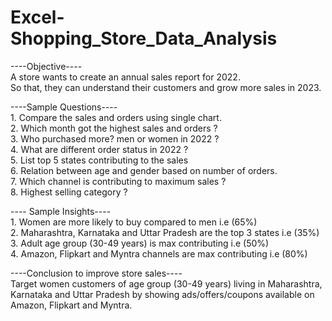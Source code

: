 # Excel-Shopping_Store_Data_Analysis

----Objective----<br>
    A store wants to create an annual sales report for 2022.<br>
    So that, they can understand their customers and grow more sales in 2023.<br>

----Sample Questions----<br>
    1. Compare the sales and orders using single chart.<br>
    2. Which month got the highest sales and orders ?<br>
    3. Who purchased more? men or women in 2022 ?<br>
    4. What are different order status in 2022 ?<br>
    5. List top 5 states contributing to the sales<br>
    6. Relation between age and gender based on number of orders.<br>
    7. Which channel is contributing to maximum sales ?<br>
    8. Highest selling category ?<br>

---- Sample Insights----<br>
    1. Women are more likely to buy compared to men i.e (65%)<br>
    2. Maharashtra, Karnataka and Uttar Pradesh are the top 3 states i.e (35%)<br>
    3. Adult age group (30-49 years) is max contributing i.e (50%)<br>
    4. Amazon, Flipkart and Myntra channels are max contributing i.e (80%)<br>

----Conclusion to improve store sales----<br>
    Target women customers of age group (30-49 years) living in Maharashtra, Karnataka and Uttar Pradesh
    by showing ads/offers/coupons available on Amazon, Flipkart and Myntra.
